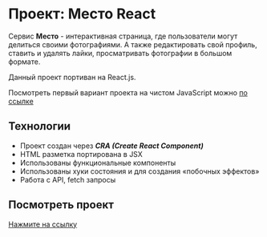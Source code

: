 # Проект: Место React

Сервис **Место** - интерактивная страница, где пользователи могут делиться своими фотографиями. А также редактировать свой профиль, ставить и удалять лайки, просматривать фотографии в большом формате.

Данный проект портиван на React.js.

Посмотреть первый вариант проекта на чистом JavaScript можно [по ссылке](https://github.com/SvetAlexa/mesto "https://github.com/SvetAlexa/mesto")


## Технологии

* Проект создан через ***CRA (Create React Component)***
* HTML разметка портирована в JSX
* Использованы функциональные компоненты
* Использованы хуки состояния и для создания «побочных эффектов»
* Работа с API, fetch запросы

## Посмотреть проект

[Нажмите на ссылку](https://svetalexa.github.io/mesto-react/ "https://svetalexa.github.io/mesto-react/")
